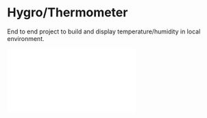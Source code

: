 # Hygro/Thermometer
 End to end project to build and display temperature/humidity in local environment.

 ![Screenshot of a comment on a GitHub issue showing an image, added in the Markdown, of an Octocat smiling and raising a tentacle.](/Electric_scheme/weatherProject_schem.pdf)
